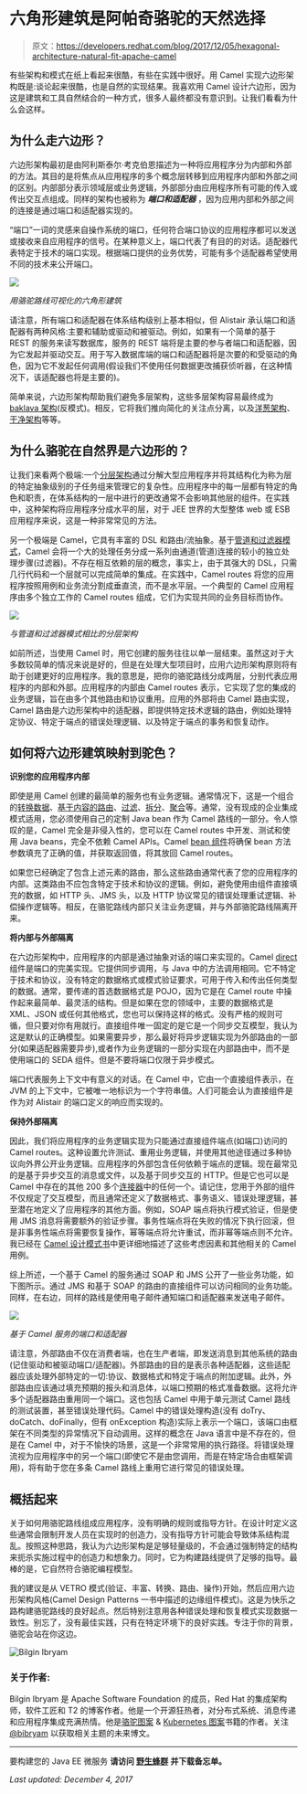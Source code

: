 # 六角形建筑是阿帕奇骆驼的天然选择

> 原文：<https://developers.redhat.com/blog/2017/12/05/hexagonal-architecture-natural-fit-apache-camel>

有些架构和模式在纸上看起来很酷，有些在实践中很好。用 Camel 实现六边形架构既是:谈论起来很酷，也是自然的实现结果。我喜欢用 Camel 设计六边形，因为这是建筑和工具自然结合的一种方式，很多人最终都没有意识到。让我们看看为什么会这样。

## 为什么走六边形？

六边形架构最初是由阿利斯泰尔·考克伯恩描述为一种将应用程序分为内部和外部的方法。其目的是将焦点从应用程序的多个概念层转移到应用程序内部和外部之间的区别。内部部分表示领域层或业务逻辑，外部部分由应用程序所有可能的传入或传出交互点组成。同样的架构也被称为 ***端口和适配器*** ，因为应用内部和外部之间的连接是通过端口和适配器实现的。

“端口”一词的灵感来自操作系统的端口，任何符合端口协议的应用程序都可以发送或接收来自应用程序的信号。在某种意义上，端口代表了有目的的对话。适配器代表特定于技术的端口实现。根据端口提供的业务优势，可能有多个适配器希望使用不同的技术来公开端口。

![](img/4907d7de2814d96f7baff546c3d083a9.png)

*用骆驼路线可视化的六角形建筑*

请注意，所有端口和适配器在体系结构级别上基本相似，但 Alistair 承认端口和适配器有两种风格:主要和辅助或驱动和被驱动。例如，如果有一个简单的基于 REST 的服务来读写数据库，服务的 REST 端将是主要的参与者端口和适配器，因为它发起并驱动交互。用于写入数据库端的端口和适配器将是次要的和受驱动的角色，因为它不发起任何调用(假设我们不使用任何数据更改捕获侦听器，在这种情况下，该适配器也将是主要的)。

简单来说，六边形架构帮助我们避免多层架构，这些多层架构容易最终成为 [baklava 架构](https://www.johndcook.com/blog/2009/07/27/baklav-code/)(反模式)。相反，它将我们推向简化的关注点分离，以及[洋葱架构](http://jeffreypalermo.com/blog/the-onion-architecture-part-1/)、[干净架构](https://8thlight.com/blog/uncle-bob/2012/08/13/the-clean-architecture.html)等等。

## 为什么骆驼在自然界是六边形的？

让我们来看两个极端:一个[分层架构](https://www.safaribooksonline.com/library/view/software-architecture-patterns/9781491971437/ch01.html)通过分解大型应用程序并将其结构化为称为层的特定抽象级别的子任务组来管理它的复杂性。应用程序中的每一层都有特定的角色和职责，在体系结构的一层中进行的更改通常不会影响其他层的组件。在实践中，这种架构将应用程序分成水平的层，对于 JEE 世界的大型整体 web 或 ESB 应用程序来说，这是一种非常常见的方法。

另一个极端是 Camel，它具有丰富的 DSL 和路由/流抽象。基于[管道和过滤器模式](http://www.enterpriseintegrationpatterns.com/patterns/messaging/PipesAndFilters.html)，Camel 会将一个大的处理任务分成一系列由通道(管道)连接的较小的独立处理步骤(过滤器)。不存在相互依赖的层的概念，事实上，由于其强大的 DSL，只需几行代码和一个层就可以完成简单的集成。在实践中，Camel routes 将您的应用程序按照用例和业务流分割成垂直流，而不是水平层。一个典型的 Camel 应用程序由多个独立工作的 Camel routes 组成，它们为实现共同的业务目标而协作。

![](img/2e4ea20441d81fd5a5fdc9f3b8e4dd75.png)

*与管道和过滤器模式相比的分层架构*

如前所述，当使用 Camel 时，用它创建的服务往往以单一层结束。虽然这对于大多数较简单的情况来说是好的，但是在处理大型项目时，应用六边形架构原则将有助于创建更好的应用程序。我的意思是，把你的骆驼路线分成两层，分别代表应用程序的内部和外部。应用程序的内部由 Camel routes 表示，它实现了您的集成的业务逻辑，旨在由多个其他路由和协议重用。应用的外部将由 Camel 路由实现，Camel 路由是六边形架构中的适配器，即提供特定技术逻辑的路由，例如处理特定协议、特定于端点的错误处理逻辑、以及特定于端点的事务和恢复动作。

## 如何将六边形建筑映射到驼色？

**识别您的应用程序内部**

即使是用 Camel 创建的最简单的服务也有业务逻辑。通常情况下，这是一个组合的[转换数据](http://camel.apache.org/data-format.html)、[基于内容的路由](http://camel.apache.org/content-based-router.html)、[过滤](http://camel.apache.org/message-filter.html)、[拆分](http://camel.apache.org/splitter.html)、[聚合](http://camel.apache.org/aggregator2.html)等。通常，没有现成的企业集成模式适用，您必须使用自己的定制 Java bean 作为 Camel 路线的一部分。令人惊叹的是，Camel 完全是非侵入性的，您可以在 Camel routes 中开发、测试和使用 Java beans，完全不依赖 Camel APIs。Camel [bean 组件](https://camel.apache.org/bean.html)将确保 bean 方法参数填充了正确的值，并获取返回值，将其放回 Camel routes。

如果您已经确定了包含上述元素的路由，那么这些路由通常代表了您的应用程序的内部。这类路由不应包含特定于技术和协议的逻辑。例如，避免使用由组件直接填充的数据，如 HTTP 头、JMS 头，以及 HTTP 协议常见的错误处理重试逻辑、补偿操作逻辑等。相反，在骆驼路线内部只关注业务逻辑，并与外部骆驼路线隔离开来。

**将内部与外部隔离**

在六边形架构中，应用程序的内部是通过抽象对话的端口来实现的。Camel [direct](http://camel.apache.org/direct.html) 组件是端口的完美实现。它提供同步调用，与 Java 中的方法调用相同。它不特定于技术和协议，没有特定的数据格式或模式验证要求，可用于传入和传出任何类型的数据。通常，要传递的首选数据格式是 POJO，因为它是在 Camel route 中操作起来最简单、最灵活的结构。但是如果在您的领域中，主要的数据格式是 XML、JSON 或任何其他格式，您也可以保持这样的格式。没有严格的规则可循，但只要对你有用就行。直接组件唯一固定的是它是一个同步交互模型，我认为这是默认的正确模型。如果需要异步，那么最好将异步逻辑实现为外部路由的一部分(如果适配器需要异步),或者作为业务逻辑的一部分实现在内部路由中，而不是使用端口的 SEDA 组件。但是不要将端口仅限于异步模式。

端口代表服务上下文中有意义的对话。在 Camel 中，它由一个直接组件表示，在 JVM 的上下文中，它被唯一地标识为一个字符串值。人们可能会认为直接组件是作为对 Alistair 的端口定义的响应而实现的。

**保持外部隔离**

因此，我们将应用程序的业务逻辑实现为只能通过直接组件端点(如端口)访问的 Camel routes。这种设置允许测试、重用业务逻辑，并使用其他途径通过多种协议向外界公开业务逻辑。应用程序的外部包含任何依赖于端点的逻辑。现在最常见的是基于异步交互的消息或文件，以及基于同步交互的 HTTP。但是它也可以是 Camel 中存在的其他 200 多个[连接器](http://camel.apache.org/components.html)中的任何一个。请记住，您用于外部的组件不仅规定了交互模型，而且通常还定义了数据格式、事务语义、错误处理逻辑，甚至潜在地定义了应用程序的其他方面。例如，SOAP 端点将执行模式验证，但是使用 JMS 消息将需要额外的验证步骤。事务性端点将在失败的情况下执行回滚，但是非事务性端点将需要恢复操作，幂等端点将允许重试，而非幂等端点则不允许。我已经在 [Camel 设计模式书](https://leanpub.com/camel-design-patterns/)中更详细地描述了这些考虑因素和其他相关的 Camel 用例。

综上所述，一个基于 Camel 的服务通过 SOAP 和 JMS 公开了一些业务功能，如下图所示。通过 JMS 和基于 SOAP 的路由的直接组件可以访问相同的业务功能。同样，在右边，同样的路线是使用电子邮件通知端口和适配器来发送电子邮件。

![](img/de3495d08279143f658f4e42cb89320d.png)

*基于 Camel 服务的端口和适配器*

请注意，外部路由不仅在消费者端，也在生产者端，即发送消息到其他系统的路由(记住驱动和被驱动端口/适配器)。外部路由的目的是表示各种适配器，这些适配器应该处理外部特定的一切:协议、数据格式和特定于端点的附加逻辑。此外，外部路由应该通过填充预期的报头和消息体，以端口预期的格式准备数据。这将允许多个适配器路由重用同一个端口。这也包括 Camel 中用于单元测试 Camel 路线的测试装置，甚至错误处理代码。Camel 中的错误处理构造(没有 doTry、doCatch、doFinally，但有 onException 构造)实际上表示一个端口，该端口由框架在不同类型的异常情况下自动调用。这样的概念在 Java 语言中是不存在的，但是在 Camel 中，对于不愉快的场景，这是一个非常常用的执行路径。将错误处理流视为应用程序中的另一个端口(即使它不是由您调用，而是在特定场合由框架调用)，将有助于您在多条 Camel 路线上重用它进行常见的错误处理。

## 概括起来

关于如何用骆驼路线组成应用程序，没有明确的规则或指导方针。在设计时定义这些通常会限制开发人员在实现时的创造力，没有指导方针可能会导致体系结构混乱。按照这种思路，我认为六边形架构是足够轻量级的，不会通过强制特定的结构来扼杀实施过程中的创造力和想象力。同时，它为构建路线提供了足够的指导。最棒的是，它自然符合骆驼编程模型。

我的建议是从 VETRO 模式(验证、丰富、转换、路由、操作)开始，然后应用六边形架构风格(Camel Design Patterns 一书中描述的边缘组件模式)。这是为快乐之路构建骆驼路线的良好起点。然后特别注意用各种错误处理和恢复模式实现数据一致性。别忘了，没有最佳实践，只有在特定环境下的良好实践。专注于你的背景，骆驼会站在你这边。

![Bilgin Ibryam](img/05e55175ae394f04f0245ef4d983c0ad.png)

### 关于作者:

Bilgin Ibryam 是 Apache Software Foundation 的成员，Red Hat 的集成架构师，软件工匠和 T2 的博客作者。他是一个开源狂热者，对分布式系统、消息传递和应用程序集成充满热情。他是[骆驼图案](https://leanpub.com/camel-design-patterns) & [Kubernetes 图案](http://leanpub.com/k8spatterns)书籍的作者。关注 [@bibryam](http://twitter.com/bibryam) 以获取相关主题的未来博文。

* * *

要构建您的 Java EE 微服务 **请访问** [**野生蜂群**](https://developers.redhat.com/promotions/wildflyswarm-cheatsheet/) **并下载备忘单。**

*Last updated: December 4, 2017*